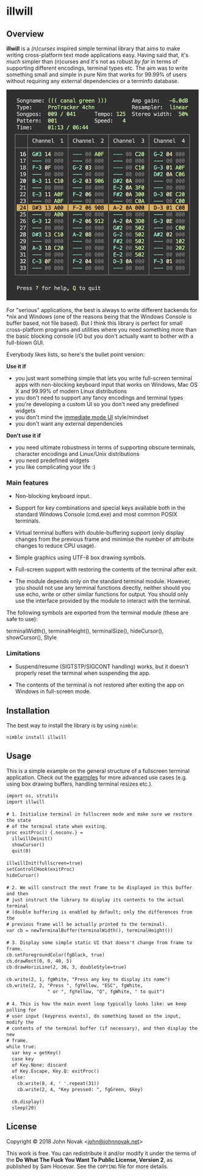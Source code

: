 # illwill

## Overview 

**illwill** is a *(n)curses* inspired simple terminal library that aims to make
writing cross-platform text mode applications easy. Having said that, it's
*much* simpler than (n)curses and it's not as robust *by far* in terms of
supporting different encodings, terminal types etc. The aim was to write
something small and simple in pure Nim that works for 99.99% of users without
requiring any external dependencies or a terminfo database.

![nimmod running on Windows](img/modplayer.png)

For "serious" applications, the best is always to write different backends for
*nix and Windows (one of the reasons being that the Windows Console is buffer
based, not file based). But I think this library is perfect for small
cross-platform programs and utilities where you need something more than the
basic blocking console I/O but you don't actually want to bother with
a full-blown GUI.

Everybody likes lists, so here's the bullet point version:

**Use it if**

* you just want something simple that lets you write full-screen terminal
  apps with non-blocking keyboard input that works on Windows, Mac OS X and
  99.99% of modern Linux distributions
* you don't need to support any fancy encodings and terminal types
* you're developing a custom UI so you don't need any predefined widgets
* you don't mind the [immediate mode UI](https://github.com/ocornut/imgui)
  style/mindset
* you don't want any external dependencies

**Don't use it if**

* you need ultimate robustness in terms of supporting obscure terminals,
  character encodings and Linux/Unix distributions
* you need predefined widgets
* you like complicating your life :)


### Main features

* Non-blocking keyboard input.

* Support for key combinations and special keys available both in the standard
  Windows Console (cmd.exe) and most common POSIX terminals.

* Virtual terminal buffers with double-buffering support (only display changes
  from the previous frame and minimise the number of attribute changes to
  reduce CPU usage).

* Simple graphics using UTF-8 box drawing symbols.

* Full-screen support with restoring the contents of the terminal after exit.

* The module depends only on the standard terminal module. However, you should
  not use any terminal functions directly, neither should you use echo, write
  or other similar functions for output. You should only use the interface
  provided by the module to interact with the terminal.

The following symbols are exported from the terminal module (these are safe to
use):

terminalWidth(), terminalHeight(), terminalSize(), hideCursor(), showCursor(),  Style

### Limitations

* Suspend/resume (SIGTSTP/SIGCONT handling) works, but it doesn't properly
  reset the terminal when suspending the app.

* The contents of the terminal is not restored after exiting the app on
  Windows in full-screen mode.

## Installation

The best way to install the library is by using `nimble`:

```
nimble install illwill
```

## Usage

This is a simple example on the general structure of a fullscreen terminal
application. Check out the [examples](/examples) for more advanced use cases
(e.g. using box drawing buffers, handling terminal resizes etc.).


```nimrod
import os, strutils
import illwill

# 1. Initialise terminal in fullscreen mode and make sure we restore the state
# of the terminal state when exiting.
proc exitProc() {.noconv.} =
  illwillDeinit()
  showCursor()
  quit(0)

illwillInit(fullscreen=true)
setControlCHook(exitProc)
hideCursor()

# 2. We will construct the next frame to be displayed in this buffer and then
# just instruct the library to display its contents to the actual terminal
# (double buffering is enabled by default; only the differences from the
# previous frame will be actually printed to the terminal).
var cb = newTerminalBuffer(terminalWidth(), terminalHeight())

# 3. Display some simple static UI that doesn't change from frame to frame.
cb.setForegroundColor(fgBlack, true)
cb.drawRect(0, 0, 40, 5)
cb.drawHorizLine(2, 38, 3, doubleStyle=true)

cb.write(2, 1, fgWhite, "Press any key to display its name")
cb.write(2, 2, "Press ", fgYellow, "ESC", fgWhite,
               " or ", fgYellow, "Q", fgWhite, " to quit")

# 4. This is how the main event loop typically looks like: we keep polling for
# user input (keypress events), do something based on the input, modify the
# contents of the terminal buffer (if necessary), and then display the new
# frame.
while true:
  var key = getKey()
  case key
  of Key.None: discard
  of Key.Escape, Key.Q: exitProc()
  else:
    cb.write(8, 4, ' '.repeat(31))
    cb.write(2, 4, "Key pressed: ", fgGreen, $key)

  cb.display()
  sleep(20)

```

## License

Copyright © 2018 John Novak <<john@johnnovak.net>>

This work is free. You can redistribute it and/or modify it under the terms of
the **Do What The Fuck You Want To Public License, Version 2**, as published
by Sam Hocevar. See the `COPYING` file for more details.

